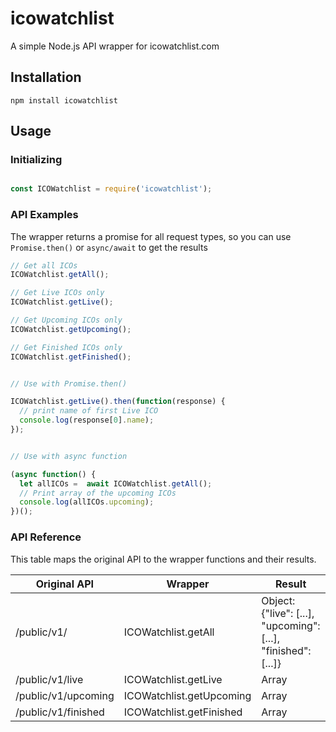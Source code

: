 # icowatchlist
A simple Node.js API wrapper for icowatchlist.com 

## Installation
`npm install icowatchlist`


## Usage
### Initializing
 ```js 
 
const ICOWatchlist = require('icowatchlist');

```

### API Examples
The wrapper returns a promise for all request types, so you can use `Promise.then()` or `async/await` to get the results
```js
// Get all ICOs
ICOWatchlist.getAll();

// Get Live ICOs only
ICOWatchlist.getLive();

// Get Upcoming ICOs only
ICOWatchlist.getUpcoming();

// Get Finished ICOs only
ICOWatchlist.getFinished();


// Use with Promise.then()

ICOWatchlist.getLive().then(function(response) {
  // print name of first Live ICO
  console.log(response[0].name);
});


// Use with async function 

(async function() {
  let allICOs =  await ICOWatchlist.getAll();
  // Print array of the upcoming ICOs 
  console.log(allICOs.upcoming);
})();


```

### API Reference
This table maps the original API to the wrapper functions and their results.  


| Original API        | Wrapper                      | Result                 |
|---------------------|------------------------------|------------------------|
| /public/v1/         | ICOWatchlist.getAll          | Object: {"live": [...], "upcoming": [...], "finished": [...]}               |
| /public/v1/live     | ICOWatchlist.getLive         | Array                  |
| /public/v1/upcoming     | ICOWatchlist.getUpcoming | Array                  |    
| /public/v1/finished      | ICOWatchlist.getFinished| Array|				  |

